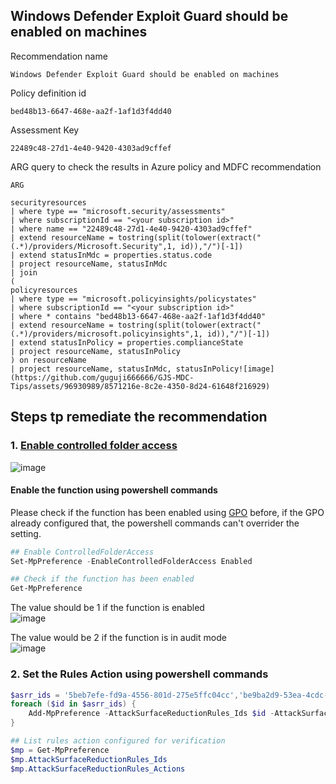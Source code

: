 ## Windows Defender Exploit Guard should be enabled on machines

Recommendation name
```
Windows Defender Exploit Guard should be enabled on machines
```
Policy definition id
```
bed48b13-6647-468e-aa2f-1af1d3f4dd40
```
Assessment Key
```
22489c48-27d1-4e40-9420-4303ad9cffef
```

ARG query to check the results in Azure policy and MDFC recommendation
```kusto
ARG

securityresources
| where type == "microsoft.security/assessments"
| where subscriptionId == "<your subscription id>"
| where name == "22489c48-27d1-4e40-9420-4303ad9cffef" 
| extend resourceName = tostring(split(tolower(extract("(.*)/providers/Microsoft.Security",1, id)),"/")[-1])
| extend statusInMdc = properties.status.code
| project resourceName, statusInMdc
| join
(
policyresources
| where type == "microsoft.policyinsights/policystates"
| where subscriptionId == "<your subscription id>"
| where * contains "bed48b13-6647-468e-aa2f-1af1d3f4dd40"
| extend resourceName = tostring(split(tolower(extract("(.*)/providers/microsoft.policyinsights",1, id)),"/")[-1])
| extend statusInPolicy = properties.complianceState
| project resourceName, statusInPolicy
) on resourceName
| project resourceName, statusInMdc, statusInPolicy![image](https://github.com/guguji666666/GJS-MDC-Tips/assets/96930989/8571216e-8c2e-4350-8d24-61648f216929)
```

## Steps tp remediate the recommendation
### 1. [Enable controlled folder access](https://learn.microsoft.com/en-us/microsoft-365/security/defender-endpoint/enable-controlled-folders?view=o365-worldwide)
![image](https://github.com/guguji666666/GJS-MDC-Tips/assets/96930989/53bccbb5-d5df-49d8-8c3a-e932f2f095cf)

#### Enable the function using powershell commands

Please check if the function has been enabled using [GPO](https://learn.microsoft.com/en-us/microsoft-365/security/defender-endpoint/enable-controlled-folders?view=o365-worldwide#group-policy) before, if the GPO already configured that, the powershell commands can't overrider the setting.

```powershell
## Enable ControlledFolderAccess
Set-MpPreference -EnableControlledFolderAccess Enabled
```

```powershell
## Check if the function has been enabled
Get-MpPreference
```

The value should be 1 if the function is enabled <br>
![image](https://github.com/guguji666666/GJS-MDC-Tips/assets/96930989/0ad8088e-14b8-4266-881a-6dfd09269b7b)

The value would be 2 if the function is in audit mode <br>
![image](https://github.com/guguji666666/GJS-MDC-Tips/assets/96930989/721e475f-0fd5-463b-8f54-078016cc99bd)

### 2. Set the Rules Action using powershell commands
```powershell
$asrr_ids = '5beb7efe-fd9a-4556-801d-275e5ffc04cc','be9ba2d9-53ea-4cdc-84e5-9b1eeee46550','b2b3f03d-6a65-4f7b-a9c7-1c7ef74a9ba4','92e97fa1-2edf-4476-bdd6-9dd0b4dddc7b','d4f940ab-401b-4efc-aadc-ad5f3c50688a','7674ba52-37eb-4a4f-a9a1-f0f9a1619a2c','d3e037e1-3eb8-44c8-a917-57927947596d','3b576869-a4ec-4529-8536-b80a7769e899', 'b7efe-fd9a-4556-801d-275e5ffc04', '9e6c4e1f-7d60-472f-ba1a-a39ef669e4b2', '26190899-1602-49e8-8b27-eb1d0a1ce869'
foreach ($id in $asrr_ids) { 
    Add-MpPreference -AttackSurfaceReductionRules_Ids $id -AttackSurfaceReductionRules_Actions Enabled
}
```

```powershell
## List rules action configured for verification
$mp = Get-MpPreference
$mp.AttackSurfaceReductionRules_Ids
$mp.AttackSurfaceReductionRules_Actions
```



